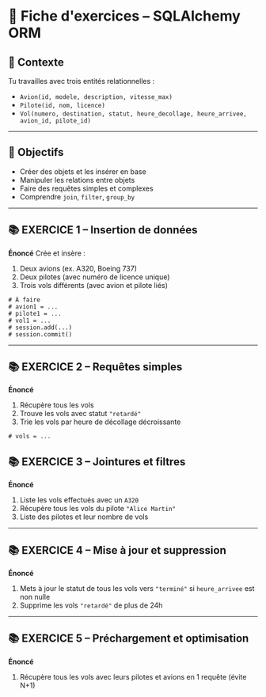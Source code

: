 
# 🧩 **Fiche d'exercices – SQLAlchemy ORM**

## 🔧 Contexte

Tu travailles avec trois entités relationnelles :

* `Avion(id, modele, description, vitesse_max)`
* `Pilote(id, nom, licence)`
* `Vol(numero, destination, statut, heure_decollage, heure_arrivee, avion_id, pilote_id)`

---

## 🎯 Objectifs

* Créer des objets et les insérer en base
* Manipuler les relations entre objets
* Faire des requêtes simples et complexes
* Comprendre `join`, `filter`, `group_by`

---

## 📚 EXERCICE 1 – Insertion de données

**Énoncé**
Crée et insère :

1. Deux avions (ex. A320, Boeing 737)
2. Deux pilotes (avec numéro de licence unique)
3. Trois vols différents (avec avion et pilote liés)

```
# À faire
# avion1 = ...
# pilote1 = ...
# vol1 = ...
# session.add(...)
# session.commit()
```
---

## 📚 EXERCICE 2 – Requêtes simples

**Énoncé**

1. Récupère tous les vols
2. Trouve les vols avec statut `"retardé"`
3. Trie les vols par heure de décollage décroissante

```
# vols = ...
```

## 📚 EXERCICE 3 – Jointures et filtres

**Énoncé**

1. Liste les vols effectués avec un `A320`
2. Récupère tous les vols du pilote `"Alice Martin"`
3. Liste des pilotes et leur nombre de vols

---

## 📚 EXERCICE 4 – Mise à jour et suppression

**Énoncé**

1. Mets à jour le statut de tous les vols vers `"terminé"` si `heure_arrivee` est non nulle
2. Supprime les vols `"retardé"` de plus de 24h

---

## 📚 EXERCICE 5 – Préchargement et optimisation

**Énoncé**

1. Récupère tous les vols avec leurs pilotes et avions en 1 requête (évite N+1)

